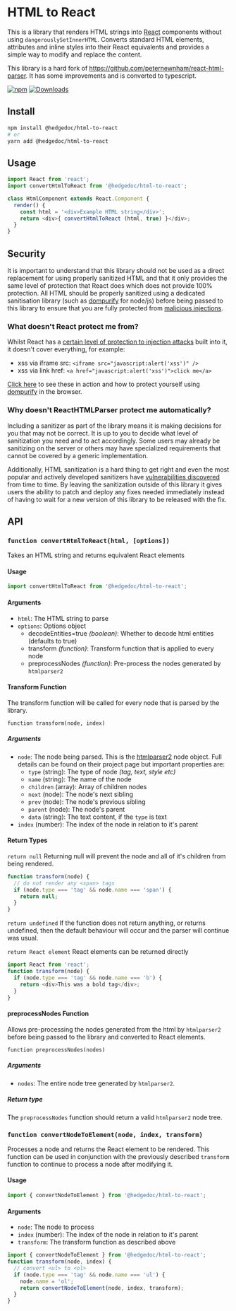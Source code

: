 <!--
SPDX-FileCopyrightText: 2021 The HedgeDoc developers (see AUTHORS file)

SPDX-License-Identifier: CC-BY-SA-4.0
-->

# HTML to React

This is a library that renders HTML strings into [React](https://facebook.github.io/react/) components without using `dangerouslySetInnerHTML`. Converts standard HTML elements, attributes and inline styles into their React equivalents and provides a simple way to modify and replace the content.

This library is a hard fork of https://github.com/peternewnham/react-html-parser. It has some improvements and is converted to typescript.

[![npm](https://img.shields.io/npm/v/@hedgedoc/html-to-react.svg)](https://www.npmjs.com/package/@hedgedoc/html-to-react)
[![Downloads](https://img.shields.io/npm/dw/@hedgedoc/html-to-react.svg)](https://www.npmjs.com/package/@hedgedoc/html-to-react)

## Install

```bash
npm install @hedgedoc/html-to-react
# or
yarn add @hedgedoc/html-to-react
```

## Usage

```javascript
import React from 'react';
import convertHtmlToReact from '@hedgedoc/html-to-react';

class HtmlComponent extends React.Component {
  render() {
    const html = '<div>Example HTML string</div>';
    return <div>{ convertHtmlToReact (html, true) }</div>;
  }
}
```

## Security

It is important to understand that this library should not be used as a direct replacement for using properly sanitized HTML and that it only provides the same level of protection that React does which does not provide 100% protection. All HTML should be properly sanitized using a dedicated sanitisation library (such as [dompurify](https://www.npmjs.com/package/dompurify) for node/js) before being passed to this library to ensure that you are fully protected from [malicious injections](https://en.wikipedia.org/wiki/Cross-site_scripting).

### What doesn't React protect me from?

Whilst React has a [certain level of protection to injection attacks](https://reactjs.org/docs/introducing-jsx.html#jsx-prevents-injection-attacks) built into it, it doesn't cover everything, for example:
* xss via iframe src: `<iframe src="javascript:alert('xss')" />`
* xss via link href: `<a href="javascript:alert('xss')">click me</a>`

[Click here](https://codesandbox.io/s/reacthtmlparser-xss-examples-ijgiu?file=/src/App.js) to see these in action and how to protect yourself using [dompurify](https://www.npmjs.com/package/dompurify) in the browser.

### Why doesn't ReactHTMLParser protect me automatically?

Including a sanitizer as part of the library means it is making decisions for you that may not be correct. It is up to you to decide what level of sanitization you need and to act accordingly. Some users may already be sanitizing on the server or others may have specialized requirements that cannot be covered by a generic implementation.

Additionally, HTML sanitization is a hard thing to get right and even the most popular and actively developed sanitizers have [vulnerabilities discovered](https://snyk.io/vuln/npm:dompurify) from time to time. By leaving the sanitization outside of this library it gives users the ability to patch and deploy any fixes needed immediately instead of having to wait for a new version of this library to be released with the fix.

## API

### `function convertHtmlToReact(html, [options])`
Takes an HTML string and returns equivalent React elements

#### Usage
```js
import convertHtmlToReact from '@hedgedoc/html-to-react';
```
#### Arguments
- `html`: The HTML string to parse
- `options`: Options object
  - decodeEntities=true *(boolean)*: Whether to decode html entities (defaults to true)
  - transform *(function)*: Transform function that is applied to every node
  - preprocessNodes *(function)*: Pre-process the nodes generated by `htmlparser2`

#### Transform Function
The transform function will be called for every node that is parsed by the library.

`function transform(node, index)`
##### Arguments
- `node`: The node being parsed. This is the [htmlparser2](https://github.com/fb55/htmlparser2) node object. Full details can be found on their project page but important properties are:
  - `type` (string): The type of node *(tag, text, style etc)*
  - `name` (string): The name of the node
  - `children` (array): Array of children nodes
  - `next` (node): The node's next sibling
  - `prev` (node): The node's previous sibling
  - `parent` (node): The node's parent
  - `data` (string): The text content, if the `type` is text
- `index` (number): The index of the node in relation to it's parent

#### Return Types
`return null`
Returning null will prevent the node and all of it's children from being rendered.
```js
function transform(node) {
  // do not render any <span> tags
  if (node.type === 'tag' && node.name === 'span') {
    return null;
  }
}
```
`return undefined`
If the function does not return anything, or returns undefined, then the default behaviour will occur and the parser will continue was usual.

`return React element`
React elements can be returned directly
```js
import React from 'react';
function transform(node) {
  if (node.type === 'tag' && node.name === 'b') {
    return <div>This was a bold tag</div>;
  }
}
```

#### preprocessNodes Function
Allows pre-processing the nodes generated from the html by `htmlparser2` before being passed to the library and converted to React elements.

`function preprocessNodes(nodes)`
##### Arguments
- `nodes`: The entire node tree generated by `htmlparser2`.

##### Return type
The `preprocessNodes` function should return a valid `htmlparser2` node tree.

### `function convertNodeToElement(node, index, transform)`
Processes a node and returns the React element to be rendered. This function can be used in conjunction with the previously described `transform` function to continue to process a node after modifying it.

#### Usage
```js
import { convertNodeToElement } from '@hedgedoc/html-to-react';
```
#### Arguments
- `node`: The node to process
- `index` (number): The index of the node in relation to it's parent
- `transform`: The transform function as described above

```js
import { convertNodeToElement } from '@hedgedoc/html-to-react';
function transform(node, index) {
  // convert <ul> to <ol>
  if (node.type === 'tag' && node.name === 'ul') {
    node.name = 'ol';
    return convertNodeToElement(node, index, transform);
  }
}
```
